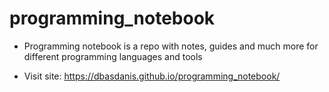 # programming_notebook

- Programming notebook is a repo with notes, guides and much more for different programming languages and tools

- Visit site: https://dbasdanis.github.io/programming_notebook/
